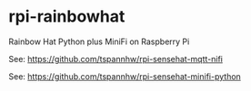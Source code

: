 # rpi-rainbowhat
Rainbow Hat Python plus MiniFi on Raspberry Pi


See:   https://github.com/tspannhw/rpi-sensehat-mqtt-nifi

See:   https://github.com/tspannhw/rpi-sensehat-minifi-python
